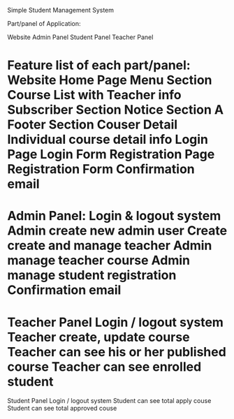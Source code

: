 Simple Student Management System

Part/panel of Application:

Website
Admin Panel
Student Panel
Teacher Panel 

Feature list of each part/panel:
Website
	Home Page
		Menu Section
		Course List with Teacher info	
		Subscriber Section
		Notice Section
		A Footer Section
	Couser Detail
		Individual course detail info 
	Login Page
		Login Form
	Registration Page
		Registration Form
		Confirmation email
===================================
Admin Panel:
	Login & logout system
	Admin create new admin user
	Create create and manage teacher
	Admin manage teacher course
	Admin manage student registration
	Confirmation email
=========================
Teacher Panel
	Login / logout system
	Teacher create, update course
	Teacher can see his or her published course
	Teacher can see enrolled student
=========================
Student Panel
	Login / logout system
	Student can see total apply couse
	Student can see total approved couse

	
		
	

	
	
